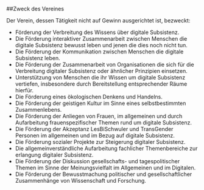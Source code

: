 ##Zweck des Vereines

Der Verein, dessen Tätigkeit nicht auf Gewinn ausgerichtet ist, bezweckt:

* Förderung der Verbreitung des Wissens über digitale Subsistenz.
* Die Förderung interaktiver Zusammenarbeit zwischen Menschen die digitale Subsistenz bewusst leben und jenen die dies noch nicht tun.
* Die Förderung der Kommunikation zwischen Menschen die digitale Subsistenz leben.
* Die Förderung der Zusammenarbeit von Organisationen die sich für die Verbreitung digitaler Subsistenz oder ähnlicher Prinzipien einsetzen.
* Unterstützung von Menschen die ihr Wissen um digitale Subsistenz vertiefen, insbesondere durch Bereitstellung entsprechender Räume hierfür.
* Die Förderung eines ökologischen Denkens und Handelns.
* Die Förderung der geistigen Kultur im Sinne eines selbstbestimmten Zusammenlebens.
* Die Förderung der Anliegen von Frauen, im allgemeinen und durch Aufarbeitung frauenspezifischer Themen rund um digitale Subsistenz.
* Die Förderung der Akzeptanz LesBiSchwuler und TransGender Personen im allgemeinen und im Bezug auf digitale Subsistenz.
* Die Förderung sozialer Projekte zur Steigerung digitaler Subsistenz.
* Die allgemeinverständliche Aufarbeitung fachlicher Themenbereiche zur erlangung digitaler Subsistenz.
* Die Förderung der Diskussion gesellschafts- und tagespolitischer Themen im Sinne der Meinungsvielfalt im Allgemeinen und im Digitalen.
* Die Förderung der Bewusstmachung politischer und gesellschaftlicher Zusammenhänge von Wissenschaft und Forschung.
